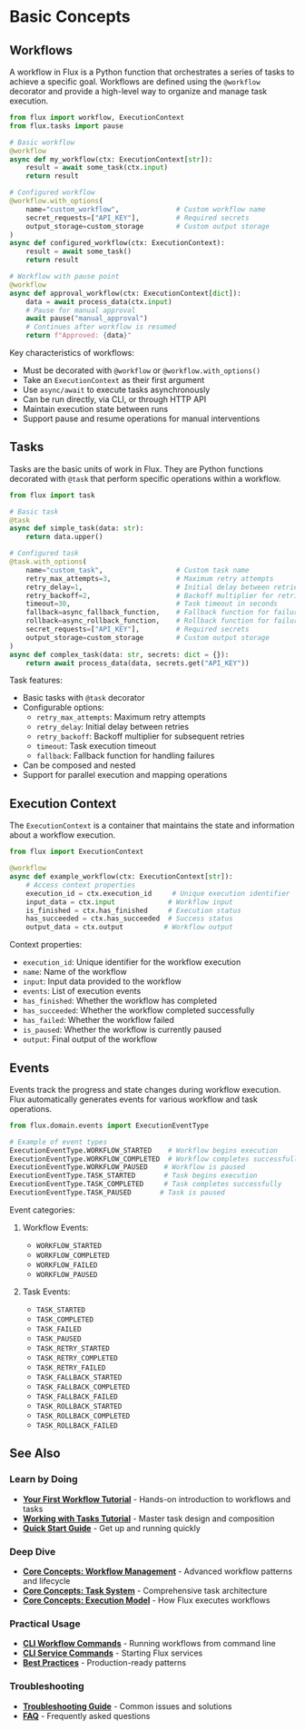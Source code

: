 # Basic Concepts

## Workflows

A workflow in Flux is a Python function that orchestrates a series of tasks to achieve a specific goal. Workflows are defined using the `@workflow` decorator and provide a high-level way to organize and manage task execution.

```python
from flux import workflow, ExecutionContext
from flux.tasks import pause

# Basic workflow
@workflow
async def my_workflow(ctx: ExecutionContext[str]):
    result = await some_task(ctx.input)
    return result

# Configured workflow
@workflow.with_options(
    name="custom_workflow",              # Custom workflow name
    secret_requests=["API_KEY"],         # Required secrets
    output_storage=custom_storage        # Custom output storage
)
async def configured_workflow(ctx: ExecutionContext):
    result = await some_task()
    return result

# Workflow with pause point
@workflow
async def approval_workflow(ctx: ExecutionContext[dict]):
    data = await process_data(ctx.input)
    # Pause for manual approval
    await pause("manual_approval")
    # Continues after workflow is resumed
    return f"Approved: {data}"
```

Key characteristics of workflows:
- Must be decorated with `@workflow` or `@workflow.with_options()`
- Take an `ExecutionContext` as their first argument
- Use `async/await` to execute tasks asynchronously
- Can be run directly, via CLI, or through HTTP API
- Maintain execution state between runs
- Support pause and resume operations for manual interventions

## Tasks

Tasks are the basic units of work in Flux. They are Python functions decorated with `@task` that perform specific operations within a workflow.

```python
from flux import task

# Basic task
@task
async def simple_task(data: str):
    return data.upper()

# Configured task
@task.with_options(
    name="custom_task",                  # Custom task name
    retry_max_attempts=3,                # Maximum retry attempts
    retry_delay=1,                       # Initial delay between retries
    retry_backoff=2,                     # Backoff multiplier for retries
    timeout=30,                          # Task timeout in seconds
    fallback=async_fallback_function,    # Fallback function for failures
    rollback=async_rollback_function,    # Rollback function for failures
    secret_requests=["API_KEY"],         # Required secrets
    output_storage=custom_storage        # Custom output storage
)
async def complex_task(data: str, secrets: dict = {}):
    return await process_data(data, secrets.get("API_KEY"))
```

Task features:
- Basic tasks with `@task` decorator
- Configurable options:
  - `retry_max_attempts`: Maximum retry attempts
  - `retry_delay`: Initial delay between retries
  - `retry_backoff`: Backoff multiplier for subsequent retries
  - `timeout`: Task execution timeout
  - `fallback`: Fallback function for handling failures
- Can be composed and nested
- Support for parallel execution and mapping operations

## Execution Context

The `ExecutionContext` is a container that maintains the state and information about a workflow execution.

```python
from flux import ExecutionContext

@workflow
async def example_workflow(ctx: ExecutionContext[str]):
    # Access context properties
    execution_id = ctx.execution_id     # Unique execution identifier
    input_data = ctx.input             # Workflow input
    is_finished = ctx.has_finished     # Execution status
    has_succeeded = ctx.has_succeeded  # Success status
    output_data = ctx.output          # Workflow output
```

Context properties:
- `execution_id`: Unique identifier for the workflow execution
- `name`: Name of the workflow
- `input`: Input data provided to the workflow
- `events`: List of execution events
- `has_finished`: Whether the workflow has completed
- `has_succeeded`: Whether the workflow completed successfully
- `has_failed`: Whether the workflow failed
- `is_paused`: Whether the workflow is currently paused
- `output`: Final output of the workflow

## Events

Events track the progress and state changes during workflow execution. Flux automatically generates events for various workflow and task operations.

```python
from flux.domain.events import ExecutionEventType

# Example of event types
ExecutionEventType.WORKFLOW_STARTED    # Workflow begins execution
ExecutionEventType.WORKFLOW_COMPLETED  # Workflow completes successfully
ExecutionEventType.WORKFLOW_PAUSED    # Workflow is paused
ExecutionEventType.TASK_STARTED       # Task begins execution
ExecutionEventType.TASK_COMPLETED     # Task completes successfully
ExecutionEventType.TASK_PAUSED       # Task is paused
```

Event categories:
1. Workflow Events:
   - `WORKFLOW_STARTED`
   - `WORKFLOW_COMPLETED`
   - `WORKFLOW_FAILED`
   - `WORKFLOW_PAUSED`

2. Task Events:
   - `TASK_STARTED`
   - `TASK_COMPLETED`
   - `TASK_FAILED`
   - `TASK_PAUSED`
   - `TASK_RETRY_STARTED`
   - `TASK_RETRY_COMPLETED`
   - `TASK_RETRY_FAILED`
   - `TASK_FALLBACK_STARTED`
   - `TASK_FALLBACK_COMPLETED`
   - `TASK_FALLBACK_FAILED`
   - `TASK_ROLLBACK_STARTED`
   - `TASK_ROLLBACK_COMPLETED`
   - `TASK_ROLLBACK_FAILED`

## See Also

### Learn by Doing
- **[Your First Workflow Tutorial](../tutorials/your-first-workflow.md)** - Hands-on introduction to workflows and tasks
- **[Working with Tasks Tutorial](../tutorials/working-with-tasks.md)** - Master task design and composition
- **[Quick Start Guide](quick-start-guide.md)** - Get up and running quickly

### Deep Dive
- **[Core Concepts: Workflow Management](../core-concepts/workflow-management.md)** - Advanced workflow patterns and lifecycle
- **[Core Concepts: Task System](../core-concepts/tasks.md)** - Comprehensive task architecture
- **[Core Concepts: Execution Model](../core-concepts/execution-model.md)** - How Flux executes workflows

### Practical Usage
- **[CLI Workflow Commands](../cli/workflow.md)** - Running workflows from command line
- **[CLI Service Commands](../cli/start.md)** - Starting Flux services
- **[Best Practices](../tutorials/best-practices.md)** - Production-ready patterns

### Troubleshooting
- **[Troubleshooting Guide](../tutorials/troubleshooting.md)** - Common issues and solutions
- **[FAQ](../tutorials/faq.md)** - Frequently asked questions

